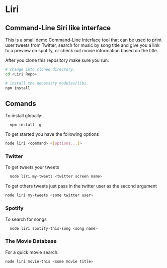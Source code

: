 # Liri

## Command-Line Siri like interface

This is a small demo Command-Line Interface tool that can be used to print user tweets from Twitter, search for music by song title and give you a link to a preview on spotify, or check out movie information based on the title.

After you clone this repository make sure you run:

```bash
# change into cloned directory.
cd <Liri Repo>

# install the necessary modules/libs.
npm install
```


## Comands
To install globally:
```
  npm install -g
```

To get started you have the following options

```bash
node liri <command> <[options...]>
```

### Twitter
To get tweets your tweets
```bash
  node liri my-tweets <twitter screen name>
```

To get others tweets just pass in the twitter user as the second argument
```bash
node liri my-tweets <some twitter user>
```
### Spotify

To search for songs
```bash
  node liri spotify-this-song <song name>
```

### The Movie Database
For a quick movie search.
```bash
node liri movie-this <some movie title>
```
